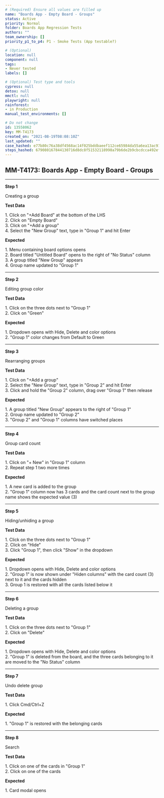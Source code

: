 ```yaml
---
# (Required) Ensure all values are filled up
name: "Boards App - Empty Board - Groups"
status: Active
priority: Normal
folder: Boards App Regression Tests
authors: ""
team_ownership: []
priority_p1_to_p4: P1 - Smoke Tests (App testable?)

# (Optional)
location: null
component: null
tags: 
- Never tested
labels: []

# (Optional) Test type and tools
cypress: null
detox: null
mmctl: null
playwright: null
rainforest: 
- in Production
manual_test_environments: []

# Do not change
id: 13558062
key: MM-T4173
created_on: "2021-08-19T08:08:10Z"
last_updated: ""
case_hashed: e77b80c76a38df4568ac14f025bddbaeef112ce65984da55a6ea13ac91304903fbeccab6b800fa633d74498e17a7f3e3
steps_hashed: 679080167844130716d8dc8f51532118998a79b6de2b9cbcdcca492efad102124d83ef27f7680c1d14bec3eed472ffaa
---
```


<!-- (Auto-generated) Based on frontmatter's "key" and "name" -->

## MM-T4173: Boards App - Empty Board - Groups

---

**Step 1**

Creating a group

**Test Data**

1\. Click on "+Add Board" at the bottom of the LHS\
2\. Click on "Empty Board"\
3\. Click on "+Add a group"\
4\. Select the "New Group" text, type in "Group 1" and hit Enter

**Expected**

1\. Menu containing board options opens\
2\. Board titled "Untitled Board" opens to the right of "No Status" column\
3\. A group titled "New Group" appears\
4\. Group name updated to "Group 1"

---

**Step 2**

Editing group color

**Test Data**

1\. Click on the three dots next to "Group 1"\
2\. Click on "Green"

**Expected**

1\. Dropdown opens with Hide, Delete and color options\
2\. "Group 1" color changes from Default to Green

---

**Step 3**

Rearranging groups

**Test Data**

1\. Click on "+Add a group"\
2\. Select the "New Group" text, type in "Group 2" and hit Enter\
3\. Click and hold the "Group 2" column, drag over "Group 1" then release

**Expected**

1\. A group titled "New Group" appears to the right of "Group 1"\
2\. Group name updated to "Group 2"\
3\. "Group 2" and "Group 1" columns have switched places

---

**Step 4**

Group card count

**Test Data**

1\. Click on "+ New" in "Group 1" column\
2\. Repeat step 1 two more times

**Expected**

1\. A new card is added to the group\
2\. "Group 1" column now has 3 cards and the card count next to the group name shows the expected value (3)

---

**Step 5**

Hiding/unhiding a group

**Test Data**

1\. Click on the three dots next to "Group 1"\
2\. Click on "Hide"\
3\. Click "Group 1", then click "Show" in the dropdown

**Expected**

1\. Dropdown opens with Hide, Delete and color options\
2\. "Group 1" is now shown under "Hiden columns" with the card count (3) next to it and the cards hidden\
3\. Group 1 is restored with all the cards listed below it

---

**Step 6**

Deleting a group

**Test Data**

1\. Click on the three dots next to "Group 1"\
2\. Click on "Delete"

**Expected**

1\. Dropdown opens with Hide, Delete and color options\
2\. "Group 1" is deleted from the board, and the three cards belonging to it are moved to the "No Status" column

---

**Step 7**

Undo delete group

**Test Data**

1\. Click Cmd/Ctrl+Z

**Expected**

1\. "Group 1" is restored with the belonging cards

---

**Step 8**

Search

**Test Data**

1\. Click on one of the cards in "Group 1"\
2\. Click on one of the cards

**Expected**

1\. Card modal opens
